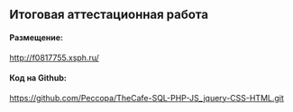 ## Итоговaя аттестационная работа

#### Размещение:
http://f0817755.xsph.ru/

#### Код на Github:
https://github.com/Peccopa/TheCafe-SQL-PHP-JS_jquery-CSS-HTML.git

